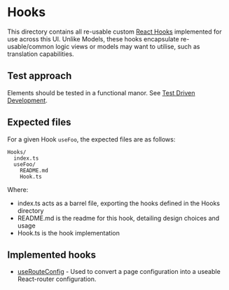 # Hooks

This directory contains all re-usable custom [React Hooks](https://reactjs.org/docs/hooks-intro.html#motivation) implemented for use across this UI. Unlike Models, these hooks encapsulate re-usable/common logic views or models may want to utilise, such as translation capabilities.

## Test approach

Elements should be tested in a functional manor. See [Test Driven Development](../../docs/Test.md#style-of-test).

## Expected files

For a given Hook `useFoo`, the expected files are as follows:

```
Hooks/
  index.ts
  useFoo/
    README.md
    Hook.ts
```

Where:

- index.ts acts as a barrel file, exporting the hooks defined in the Hooks directory
- README.md is the readme for this hook, detailing design choices and usage
- Hook.ts is the hook implementation

## Implemented hooks

- [useRouteConfig](./useRouteconfig/README.md) - Used to convert a page configuration into a useable React-router configuration.
